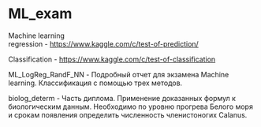 # ML_exam
Machine learning  
regression - https://www.kaggle.com/c/test-of-prediction/

Classification - https://www.kaggle.com/c/test-of-classification

ML_LogReg_RandF_NN - Подробный отчет для экзамена Machine learning. Классификация с помощью трех методов. 

biolog_determ - Часть диплома. Применение доказанных формул к биологическим данным. Необходимо по уровню прогрева Белого моря и срокам появления определить численность членистоногих Calanus. 
